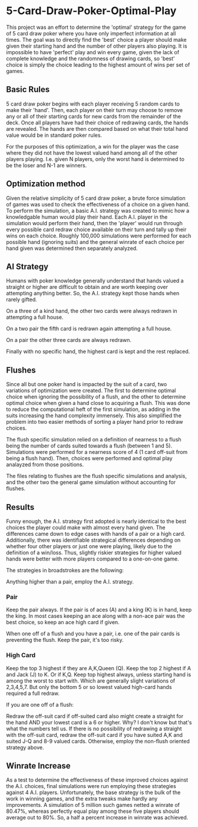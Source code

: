# 5-Card-Draw-Poker-Optimal-Play

This project was an effort to determine the 'optimal' strategy for the game of 5 card draw poker where you have only imperfect information at all times. The goal was to directly find the 'best' choice a player should make given their starting hand and the number of other players also playing. It is impossible to have 'perfect' play and win every game, given the lack of complete knowledge and the randomness of drawing cards, so 'best' choice is simply the choice leading to the highest amount of wins per set of games.

## Basic Rules

5 card draw poker begins with each player receiving 5 random cards to make their 'hand'. Then, each player on their turn may choose to remove any or all of their starting cards for new cards from the remainder of the deck. Once all players have had their choice of redrawing cards, the hands are revealed. The hands are then compared based on what their total hand value would be in standard poker rules.

For the purposes of this optimization, a win for the player was the case where they did not have the lowest valued hand among all of the other players playing. I.e. given N players, only the worst hand is determined to be the loser and N-1 are winners.

## Optimization method

Given the relative simplicity of 5 card draw poker, a brute force simulation of games was used to check the effectiveness of a choice on a given hand. To perform the simulation, a basic A.I. strategy was created to mimic how a knowledgable human would play their hand. Each A.I. player in the simulation would perform their hand, then the 'player' would run through every possible card redraw choice available on their turn and tally up their wins on each choice. Roughly 100,000 simulations were performed for each possible hand (ignoring suits) and the general winrate of each choice per hand given was determined then separately analyzed.

## AI Strategy

Humans with poker knowledge generally understand that hands valued a straight or higher are difficult to obtain and are worth keeping over attempting anything better. So, the A.I. strategy kept those hands when rarely gifted.

On a three of a kind hand, the other two cards were always redrawn in attempting a full house.

On a two pair the fifth card is redrawn again attempting a full house.

On a pair the other three cards are always redrawn.

Finally with no specific hand, the highest card is kept and the rest replaced.

## Flushes

Since all but one poker hand is impacted by the suit of a card, two variations of optimization were created. The first to determine optimal choice when ignoring the possibility of a flush, and the other to determine optimal choice when given a hand close to acquiring a flush. This was done to reduce the computational heft of the first simulation, as adding in the suits increasing the hand complexity immensely. This also simplified the problem into two easier methods of sorting a player hand prior to redraw choices.

The flush specific simulation relied on a definition of nearness to a flush being the number of cards suited towards a flush (between 1 and 5). Simulations were performed for a nearness score of 4 (1 card off-suit from being a flush hand). Then, choices were performed and optimal play analayzed from those positions.

The files relating to flushes are the flush specific simulations and analysis, and the other two the general game simulation without accounting for flushes.

## Results

Funny enough, the A.I. strategy first adopted is nearly identical to the best choices the player could make with almost every hand given. The differences came down to edge cases with hands of a pair or a high card. Additionally, there was identifiable strategical differences depending on whether four other players or just one were playing, likely due to the definition of a win/loss. Thus, slightly riskier strategies for higher valued hands were better with more players compared to a one-on-one game.

The strategies in broadstrokes are the following:

Anything higher than a pair, employ the A.I. strategy.

### Pair

Keep the pair always. If the pair is of aces (A) and a king (K) is in hand, keep the king. In most cases keeping an ace along with a non-ace pair was the best choice, so keep an ace high card if given.

When one off of a flush and you have a pair, i.e. one of the pair cards is preventing the flush. Keep the pair, it's too risky.

### High Card

Keep the top 3 highest if they are A,K,Queen (Q).
Keep the top 2 highest if A and Jack (J) to K. Or if K,Q.
Keep top highest always, unless starting hand is among the worst to start with. Which are generally slight variations of 2,3,4,5,7. But only the bottom 5 or so lowest valued high-card hands required a full redraw.

If you are one off of a flush:

Redraw the off-suit card if off-suited card also might create a straight for the hand AND your lowest card is a 6 or higher. Why? I don't know but that's what the numbers tell us.
If there is no possibility of redrawing a straight with the off-suit card, redraw the off-suit card if you have suited A,K and suited J-Q and 8-9 valued cards.
Otherwise, employ the non-flush oriented strategy above.

## Winrate Increase

As a test to determine the effectiveness of these improved choices against the A.I. choices, final simulations were run employing these strategies against 4 A.I. players. Unfortunately, the base strategy is the bulk of the work in winning games, and the extra tweaks make hardly any improvements. A simulation of 5 million such games netted a winrate of 80.47%, whereas perfectly equal play among these five players should average out to 80%. So, a half a percent increase in winrate was achieved.

